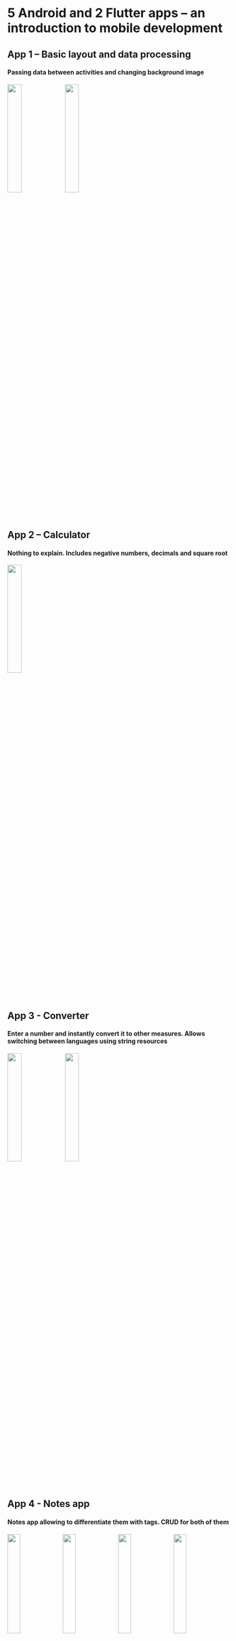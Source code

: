 # 5 Android and 2 Flutter apps – an introduction to mobile development

## App 1 – Basic layout and data processing
#### Passing data between activities and changing background image

<img src="https://github.com/troublecatcher/mobile/assets/91335963/0438ed4e-bea2-4178-9a23-edafc86042db" width="25%" height="25%"/>
<img src="https://github.com/troublecatcher/mobile/assets/91335963/15cac6cf-94e4-492c-84e9-83621f1b03b0" width="25%" height="25%"/>

## App 2 – Calculator
#### Nothing to explain. Includes negative numbers, decimals and square root

<img src="https://github.com/troublecatcher/mobile/assets/91335963/5d8cdf37-cbb8-4029-968c-aaa822af0380" width="25%" height="25%"/>

## App 3 - Converter
#### Enter a number and instantly convert it to other measures. Allows switching between languages using string resources

<img src="https://github.com/troublecatcher/mobile/assets/91335963/dd87ca8d-2e7c-4495-a5cb-b7750ff97b85" width="25%" height="25%"/>
<img src="https://github.com/troublecatcher/mobile/assets/91335963/ec55161f-1ca4-4429-8b81-4361ff634e72" width="25%" height="25%"/>

## App 4 - Notes app
#### Notes app allowing to differentiate them with tags. CRUD for both of them

<img src="https://github.com/troublecatcher/mobile/assets/91335963/df145a4c-90e9-48fc-9f3f-63ea630813fe" width="24%" height="24%"/>
<img src="https://github.com/troublecatcher/mobile/assets/91335963/c8b58690-d835-4fdd-8caa-30a43685049e" width="24%" height="24%"/>
<img src="https://github.com/troublecatcher/mobile/assets/91335963/21dd945c-5ede-4002-b5c8-fe51536be2ad" width="24%" height="24%"/>
<img src="https://github.com/troublecatcher/mobile/assets/91335963/0d08f2bc-3e3b-4620-9980-4ed3452733f6" width="24%" height="24%"/>

## App 5 – All in one app
#### Singing up/in, editable profile info including picture (select or take). Able to browse desired city's weather via geo api and listen to music using MediaPlayer service

<img src="https://github.com/troublecatcher/mobile/assets/91335963/25f179f5-8f28-4161-b166-b0e7976cfcf5" width="24%" height="24%"/>
<img src="https://github.com/troublecatcher/mobile/assets/91335963/c0c71c05-f14d-4534-a40a-df642062bfae" width="24%" height="24%"/>
<img src="https://github.com/troublecatcher/mobile/assets/91335963/c1ab280a-d5b6-49e7-a183-be9a73ab7cb4" width="24%" height="24%"/>
<img src="https://github.com/troublecatcher/mobile/assets/91335963/cba11ccb-e382-4b61-af05-6479e067195b" width="24%" height="24%"/>
<img src="https://github.com/troublecatcher/mobile/assets/91335963/333e89d6-e1b6-4d28-97e5-da32b6d86f2d" width="24%" height="24%"/>
<img src="https://github.com/troublecatcher/mobile/assets/91335963/44b7b6f9-40d2-4560-913f-d1dbabc0c673" width="24%" height="24%"/>
<img src="https://github.com/troublecatcher/mobile/assets/91335963/023d72c8-3898-4aa1-be81-a72e114cfaad" width="24%" height="24%"/>
<img src="https://github.com/troublecatcher/mobile/assets/91335963/78e9e9f8-226e-42ec-a5de-a29d56ab5685" width="24%" height="24%"/>
<img src="https://github.com/troublecatcher/mobile/assets/91335963/f8daec49-b5dd-4272-9560-3bd085931099" width="24%" height="24%"/>
<img src="https://github.com/troublecatcher/mobile/assets/91335963/ad776acc-fbd1-4c0d-8201-2affcb3626e3" width="24%" height="24%"/>

## App 6 – Flutter Pedometer
#### Display number of steps and current movement status using device's health data

<img src="https://github.com/troublecatcher/mobile/assets/91335963/6413487e-b338-43bd-845f-1fccad425bb5" width="25%" height="25%"/>
<img src="https://github.com/troublecatcher/mobile/assets/91335963/de387720-bc17-442b-821c-9ade3a99403e" width="25%" height="25%"/>

## App 7 – Flutter Store
#### Flutter + Firebase Auth and Firestore based e-commerce online store

<img src="https://github.com/troublecatcher/mobile/assets/91335963/231f270a-473f-4d38-8ae5-5f3fca37b0db" width="25%" height="25%"/>

### Pages: main page, wishlist, cart, profile page
 #### Main page: fresh news carousel + store items catalog, clicking on item card takes you to their page allowing to like or add to cart

<img src="https://github.com/troublecatcher/mobile/assets/91335963/9e22690c-80dd-43ee-a8d0-a6241edf5d51" width="25%" height="25%"/>
<img src="https://github.com/troublecatcher/mobile/assets/91335963/0f60e227-088b-4ed7-9bab-89089b262047" width="25%" height="25%"/>
<img src="https://github.com/troublecatcher/mobile/assets/91335963/c1392730-0728-48a0-a656-677a0d9337b2" width="25%" height="25%"/>

 #### Wishlist: page listing liked items

<img src="https://github.com/troublecatcher/mobile/assets/91335963/3f1b06c5-1e3c-493c-aa8f-7e2897f02949" width="25%" height="25%"/>
 
 #### Cart: page listing items added to cart items

<img src="https://github.com/troublecatcher/mobile/assets/91335963/672b6a49-56a6-49e7-a12a-07c1fe102b7e" width="25%" height="25%"/>
<img src="https://github.com/troublecatcher/mobile/assets/91335963/583e58cc-dd8b-4294-ba65-b52d7894524c" width="25%" height="25%"/>
<img src="https://github.com/troublecatcher/mobile/assets/91335963/0672ea4e-151f-440f-ada8-3053caebe62c" width="25%" height="25%"/>
 
 #### Profile page: change name or phone and list completed orders (using ExpansionPanel)

<img src="https://github.com/troublecatcher/mobile/assets/91335963/25606f69-991b-488c-9f28-3dbc3b90a241" width="25%" height="25%"/>
